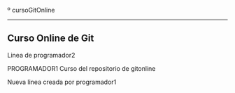 º cursoGitOnline

-------------------
Curso Online de Git
-------------------
Linea de programador2

PROGRAMADOR1
Curso del repositorio de gitonline

Nueva linea creada por programador1

